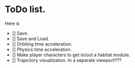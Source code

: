 

# ToDo list.

Here is
- [] Save.
- [] Save and Load.
- [] Orbiting time acceleration.
- [] Physics time acceleration.
- [] Make player characters to get in/out a habitat module.
- [] Trajectory visualization. In a separate viewport???







